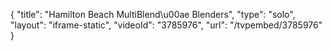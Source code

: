 {
    "title": "Hamilton Beach MultiBlend\u00ae Blenders",
    "type": "solo",
    "layout": "iframe-static",
    "videoId": "3785976",
    "url": "\/tvpembed\/3785976"
}